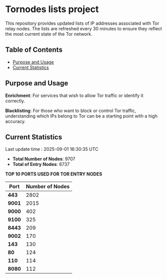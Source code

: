 # Tornodes lists project

This repository provides updated lists of IP addresses associated with Tor relay nodes. The lists are refreshed every 30 minutes to ensure they reflect the most current state of the Tor network.

## Table of Contents

- [Purpose and Usage](#purpose-and-usage)
- [Current Statistics](#current-statistics)


## Purpose and Usage

**Enrichment**: For services that wish to allow Tor traffic or identify it correctly.

**Blacklisting**: For those who want to block or control Tor traffic, understanding which IPs belong to Tor can be a starting point with a high accuracy.

## Current Statistics

Last update time : 2025-09-01 16:30:35 UTC

- **Total Number of Nodes**: 9707
- **Total of Entry Nodes**: 8737

**TOP 10 PORTS USED FOR TOR ENTRY NODES**

| **Port** | **Number of Nodes** |
|------|-----------------|
| **443**   | 2802  |
| **9001**   | 2015  |
| **9000**   | 402  |
| **9100**   | 325  |
| **8443**   | 209  |
| **9002**   | 170  |
| **143**   | 130  |
| **80**   | 124  |
| **110**   | 114  |
| **8080**   | 112  |

